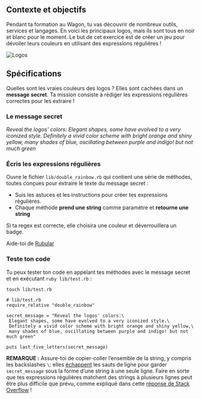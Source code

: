 Contexte et objectifs
---------------------

Pendant ta formation au Wagon, tu vas découvrir de nombreux outils, services et langages. En voici les principaux logos, mais ils sont tous en noir et blanc pour le moment. Le but de cet exercice est de créer un jeu pour dévoiler leurs couleurs en utilisant des expressions régulières !

![Logos](https://raw.githubusercontent.com/lewagon/fullstack-images/master/ruby/double-rainbow_logos.png)

Spécifications
--------------

Quelles sont les vraies couleurs des logos ? Elles sont cachées dans un **message secret**. Ta mission consiste à rédiger les expressions régulières correctes pour les extraire !

### Le message secret

*Reveal the logos' colors: Elegant shapes, some have evolved to a very iconized style. Definitely a vivid color scheme with bright orange and shiny yellow, many shades of blue, oscillating between purple and indigo! but not much green*

### Écris les expressions régulières

Ouvre le fichier `lib/double_rainbow.rb` qui contient une série de méthodes, toutes conçues pour extraire le texte du message secret :
- Suis les astuces et les instructions pour créer tes expressions régulières.
- Chaque méthode **prend une string** comme paramètre et **retourne une string**

Si ta regex est correcte, elle choisira une couleur et déverrouillera un badge.

Aide-toi de [Rubular](http://rubular.com/)

### Teste ton code

Tu peux tester ton code en appelant tes méthodes avec le message secret et en exécutant `ruby lib/test.rb` :

``` {.bash}
touch lib/test.rb
```

``` {.ruby}
# lib/test.rb
require_relative "double_rainbow"

secret_message = "Reveal the logos' colors:\
 Elegant shapes, some have evolved to a very iconized style.\
 Definitely a vivid color scheme with bright orange and shiny yellow,\
 many shades of blue, oscillating between purple and indigo! but not much green"

puts last_five_letters(secret_message)
```

**REMARQUE :** Assure-toi de copier-coller l’ensemble de la string, y compris les backslashes `\`: elles [échappent](https://blog.appsignal.com/2016/12/21/ruby-magic-escaping-in-ruby.html) les sauts de ligne pour garder `secret_message` sous la forme d’une string à une seule ligne. Faire en sorte que tes expressions régulières matchent des strings à plusieurs lignes peut être plus difficile que prévu, comme expliqué dans cette [réponse de Stack Overflow](https://stackoverflow.com/questions/4257071/ruby-regex-matches-start-of-line-even-without-m-modifier/4257912#4257912) !
